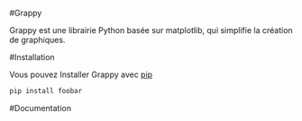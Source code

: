 #Grappy

Grappy est une librairie Python basée sur matplotlib, qui simplifie la création de graphiques.

#Installation

Vous pouvez Installer Grappy avec [pip](https://pypi.org/project/GrappyLfjv/) 

```bash
pip install foobar
```

#Documentation

